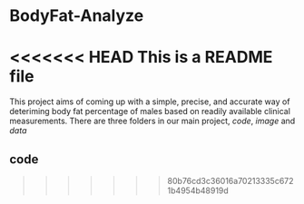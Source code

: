 # BodyFat-Analyze
<<<<<<< HEAD
This is a README file
=======
This project aims of coming up with a simple, precise, and accurate way of deteriming body fat percentage of males based on readily available clinical measurements. There are three folders in our main project, *code*, *image* and *data*
## code

>>>>>>> 80b76cd3c36016a70213335c6721b4954b48919d

